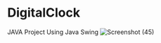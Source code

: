 # DigitalClock
JAVA Project Using Java Swing
![Screenshot (45)](https://github.com/avinpy-255/DigitalClock/assets/96674092/4e87b265-cf89-4403-b642-65e357bfb51d)
